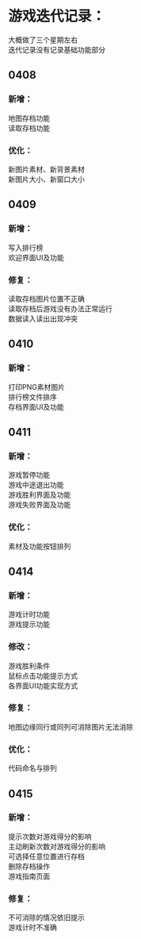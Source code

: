 # **游戏迭代记录：**

大概做了三个星期左右   
迭代记录没有记录基础功能部分

## 0408   
### 新增：   
地图存档功能    
读取存档功能   

### 优化：   
新图片素材、新背景素材   
新图片大小、新窗口大小    

## 0409   
### 新增：   
写入排行榜   
欢迎界面UI及功能   

### 修复：    
读取存档图片位置不正确   
读取存档后游戏没有办法正常运行   
数据读入读出出现冲突   

## 0410   
### 新增：   
打印PNG素材图片    
排行榜文件排序     
存档界面UI及功能   

## 0411   
### 新增：   
游戏暂停功能    
游戏中途退出功能   
游戏胜利界面及功能   
游戏失败界面及功能   

### 优化：   
素材及功能按钮排列   

## 0414   
### 新增：   
游戏计时功能   
游戏提示功能   

### 修改：   
游戏胜利条件    
鼠标点击功能提示方式    
各界面UI功能实现方式    

### 修复：   
地图边缘同行或同列可消除图片无法消除   

### 优化：    
代码命名与排列   

## 0415   
### 新增：   
提示次数对游戏得分的影响   
主动刷新次数对游戏得分的影响    
可选择任意位置进行存档    
删除存档操作    
游戏指南页面    

### 修复：   
不可消除的情况依旧提示    
游戏计时不准确    
